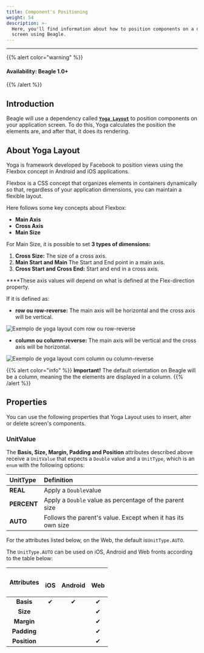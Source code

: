 ```yaml
---
title: Component's Positioning
weight: 54
description: >-
  Here, you'll find information about how to position components on a device
  screen using Beagle.
---
```


---

{{% alert color="warning" %}}
#### Availability: Beagle 1.0+
{{% /alert %}}

## Introduction 

Beagle will use a dependency called [**`Yoga Layout`**](https://yogalayout.com/docs/) to position components on your application screen. To do this, Yoga calculates the position the elements are, and after that, it does its rendering.

## **About Yoga Layout**

Yoga is framework developed by Facebook to position views using the Flexbox concept in Android and iOS applications. 

Flexbox is a CSS concept that organizes elements in containers dynamically so that, regardless of your application dimensions, you can maintain a flexible layout. 

Here follows some key concepts about Flexbox:

* **Main Axis**
* **Cross Axis**
* **Main Size**

For Main Size, it is possible to set **3 types of dimensions:** 

1. **Cross Size:** The size of a cross axis.
2. **Main Start and Main**  The Start and End point in a main axis.
3. **Cross Start and Cross End:** Start and end in a cross axis.

**‌**These axis values will depend on what is defined at the Flex-direction property.

If it is defined as:

* **row ou row-reverse:** The main axis will be horizontal and the cross axis will be vertical.

![Exemplo de yoga layout com row ou row-reverse](https://lh3.googleusercontent.com/YwCLX11cEtBYnUcVYIDy63Z_aoEA5rfErFyOKSOgxZA092HmcFO7ZwDKgKJ6Tmjr-J3m7aQgSYCn2p0QzSLO_NsibCWc7LCg9Y2xDjVXQ6BWyhIjYpB3tCdbKx-4CnrKG7tSzaqp)

* **column ou column-reverse:** The main axis will be vertical and the cross axis will be horizontal.

![Exemplo de yoga layout com column ou column-reverse](https://lh3.googleusercontent.com/AM1cTOExo5ux4V_2-HE6WItbPdTWHj-6CBwDXxo8mV0vZfw6WoxtWWOUtosLU_UTTAArH_pMm35geJE1HBfYjqT-DBshvLsUcjvCmVoQVdPSGTW8QCx8YJltIgC4Ad9cDKFu1dQ4)

{{% alert color="info" %}}
**Important!** The default orientation on Beagle will be a column, meaning the the elements are displayed in a column.
{{% /alert %}}

## Properties
You can use the following properties that Yoga Layout uses to insert, alter or delete screen's components.
























### **UnitValue**

The **Basis, Size, Margin, Padding and Position** attributes described above receive a `UnitValue` that expects a `Double` value and a `UnitType`, which is an `enum` with the following options:

| **UnitType** | Definition |
| :--- | :--- |
| **REAL** | Apply a `Double`value |
| **PERCENT** | Apply  a `Double` value as percentage of the parent size |
| **AUTO** | Follows the parent's value. Except when it has its own size |

For the attributes listed below, on the Web, the default is`UnitType.AUTO`. 

The `UnitType.AUTO` can be used on iOS, Android and Web fronts according to the table below:

<table>
  <thead>
    <tr>
      <th style="text-align:center">Attributes</th>
      <th style="text-align:center">
        <p>
          <img src="../../.gitbook/assets/image (125).png" alt/>
        </p>
        <p>iOS</p>
      </th>
      <th style="text-align:center">
        <p>
          <img src="../../.gitbook/assets/image (126).png" alt/>
        </p>
        <p>Android</p>
      </th>
      <th style="text-align:center">
        <p>
          <img src="../../.gitbook/assets/image (122).png" alt/>
        </p>
        <p>Web</p>
      </th>
    </tr>
  </thead>
  <tbody>
    <tr>
      <td style="text-align:center"><b>Basis</b>
      </td>
      <td style="text-align:center">&#x2714;</td>
      <td style="text-align:center">&#x2714;</td>
      <td style="text-align:center">&#x2714;</td>
    </tr>
    <tr>
      <td style="text-align:center"><b>Size</b>
      </td>
      <td style="text-align:center"></td>
      <td style="text-align:center"></td>
      <td style="text-align:center">&#x2714;</td>
    </tr>
    <tr>
      <td style="text-align:center"><b>Margin</b>
      </td>
      <td style="text-align:center"></td>
      <td style="text-align:center"></td>
      <td style="text-align:center">&#x2714;</td>
    </tr>
    <tr>
      <td style="text-align:center"><b>Padding</b>
      </td>
      <td style="text-align:center"></td>
      <td style="text-align:center"></td>
      <td style="text-align:center">&#x2714;</td>
    </tr>
    <tr>
      <td style="text-align:center"><b>Position</b>
      </td>
      <td style="text-align:center"></td>
      <td style="text-align:center"></td>
      <td style="text-align:center">&#x2714;</td>
    </tr>
  </tbody>
</table>
